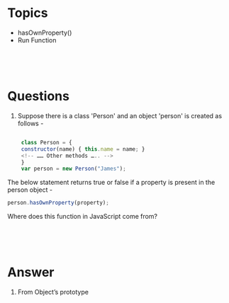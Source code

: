 # Topics

- hasOwnProperty()
- Run Function

&nbsp;

&nbsp;

# Questions

1. Suppose there is a class 'Person' and an object 'person' is created as follows -

    ```js

     class Person = {
     constructor(name) { this.name = name; }
     <!-- …… Other methods ….. -->
     }
     var person = new Person("James");
    ```

The below statement returns true or false if a property is present in the person object -

```js
person.hasOwnProperty(property);
```

Where does this function in JavaScript come from?

&nbsp;

&nbsp;

# Answer

1. From Object’s prototype
